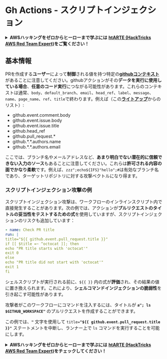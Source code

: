 # Gh Actions - スクリプトインジェクション

<details>

<summary><strong>AWSハッキングをゼロからヒーローまで学ぶには</strong> <a href="https://training.hacktricks.xyz/courses/arte"><strong>htARTE (HackTricks AWS Red Team Expert)</strong></a><strong>をご覧ください！</strong></summary>

HackTricksをサポートする他の方法:

* **HackTricksにあなたの会社を広告したい**、または**HackTricksをPDFでダウンロードしたい**場合は、[**サブスクリプションプラン**](https://github.com/sponsors/carlospolop)をチェックしてください！
* [**公式PEASS & HackTricksグッズ**](https://peass.creator-spring.com)を入手する
* [**The PEASS Family**](https://opensea.io/collection/the-peass-family)を発見する、私たちの独占的な[**NFTs**](https://opensea.io/collection/the-peass-family)のコレクション
* 💬 [**Discordグループ**](https://discord.gg/hRep4RUj7f)や[**テレグラムグループ**](https://t.me/peass)に**参加する**、または**Twitter** 🐦 [**@carlospolopm**](https://twitter.com/carlospolopm)を**フォローする**。
* **HackTricks**の[**GitHubリポジトリ**](https://github.com/carlospolop/hacktricks)や[**HackTricks Cloud**](https://github.com/carlospolop/hacktricks-cloud)にPRを提出して、あなたのハッキングのコツを共有する。

</details>

## 基本情報

PRを作成する**ユーザー**によって**制御**される値を持つ特定の[**githubコンテキスト**](https://docs.github.com/en/actions/reference/context-and-expression-syntax-for-github-actions#github-context)があることに注意してください。githubアクションがその**データを実行に使用している場合**、**任意のコード実行**につながる可能性があります。これらのコンテキストは通常、`body`、`default_branch`、`email`、`head_ref`、`label`、`message`、`name`、`page_name`、`ref`、`title`で終わります。例えば（この[**ライトアップ**](https://medium.com/tinder/exploiting-github-actions-on-open-source-projects-5d93936d189f)からのリスト）:

* github.event.comment.body
* github.event.issue.body
* github.event.issue.title
* github.head\_ref
* github.pull\_request.\*
* github.\*.\*.authors.name
* github.\*.\*.authors.email

ここでは、ブランチ名やメールアドレスなど、**あまり明白でない潜在的に信頼できない入力のソース**もあることに注意してください。これらは**許可される内容の面でかなり柔軟**です。例えば、`zzz";echo${IFS}"hello";#`は有効なブランチ名であり、ターゲットリポジトリに対する攻撃ベクトルになり得ます。

### スクリプトインジェクション攻撃の例 <a href="#example-of-a-script-injection-attack" id="example-of-a-script-injection-attack"></a>

スクリプトインジェクション攻撃は、ワークフローのインラインスクリプト内で直接発生することがあります。次の例では、アクションが**プルリクエストのタイトルの妥当性をテストするための式**を使用していますが、スクリプトインジェクションのリスクも追加しています：
```yaml
- name: Check PR title
run: |
title="${{ github.event.pull_request.title }}"
if [[ $title =~ ^octocat ]]; then
echo "PR title starts with 'octocat'"
exit 0
else
echo "PR title did not start with 'octocat'"
exit 1
fi
```
シェルスクリプトが実行される前に、`${{ }}` 内の式が**評価**され、その結果の値に置き換えられます。これにより、**シェルコマンドインジェクションの脆弱性**を引き起こす可能性があります。

攻撃者がこのワークフローにコマンドを注入するには、タイトルが **`a"; ls $GITHUB_WORKSPACE"`** のプルリクエストを作成することができます。

この例では、**`"`** 文字を使用して `title=`**`"${{ github.event.pull_request.title }}"`** ステートメントを中断し、ランナー上で `ls` コマンドを実行することを可能にします。

<details>

<summary><strong>AWSハッキングをゼロからヒーローまで学ぶには</strong> <a href="https://training.hacktricks.xyz/courses/arte"><strong>htARTE (HackTricks AWS Red Team Expert)</strong></a><strong>をチェックしてください！</strong></summary>

HackTricksをサポートする他の方法:

* **HackTricksにあなたの会社を広告したい**、または**HackTricksをPDFでダウンロードしたい**場合は、[**サブスクリプションプラン**](https://github.com/sponsors/carlospolop)をチェックしてください。
* [**公式PEASS & HackTricksグッズ**](https://peass.creator-spring.com)を入手してください。
* [**The PEASS Family**](https://opensea.io/collection/the-peass-family)を発見し、私たちの独占的な[**NFTs**](https://opensea.io/collection/the-peass-family)コレクションをチェックしてください。
* 💬 [**Discordグループ**](https://discord.gg/hRep4RUj7f)に**参加するか**、[**テレグラムグループ**](https://t.me/peass)に参加するか、**Twitter** 🐦 [**@carlospolopm**](https://twitter.com/carlospolopm)を**フォローしてください。**
* [**HackTricks**](https://github.com/carlospolop/hacktricks) および [**HackTricks Cloud**](https://github.com/carlospolop/hacktricks-cloud) githubリポジトリにPRを提出して、あなたのハッキングのコツを**共有してください。**

</details>
